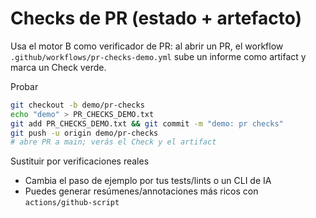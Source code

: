 Checks de PR (estado + artefacto)
=================================

Usa el motor B como verificador de PR: al abrir un PR, el workflow `.github/workflows/pr-checks-demo.yml` sube un informe como artifact y marca un Check verde.

Probar
```bash
git checkout -b demo/pr-checks
echo "demo" > PR_CHECKS_DEMO.txt
git add PR_CHECKS_DEMO.txt && git commit -m "demo: pr checks"
git push -u origin demo/pr-checks
# abre PR a main; verás el Check y el artifact
```

Sustituir por verificaciones reales
- Cambia el paso de ejemplo por tus tests/lints o un CLI de IA
- Puedes generar resúmenes/annotaciones más ricos con `actions/github-script`

